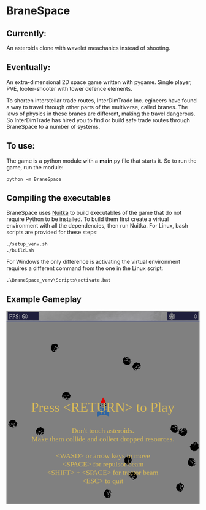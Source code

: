 # BraneSpace
## Currently:
An asteroids clone with wavelet meachanics instead of shooting.

## Eventually:
An extra-dimensional 2D space game written with pygame.
Single player, PVE, looter-shooter with tower defence elements.


To shorten interstellar trade routes, InterDimTrade Inc. egineers have found a way to travel through other parts of the multiverse, called branes.
The laws of physics in these branes are different, making the travel dangerous. So InterDimTrade has hired you to find or build safe trade routes through BraneSpace to a number of systems.

## To use:
The game is a python module with a __main__.py file that starts it. So to run the game, run the module:
```
python -m BraneSpace
```

## Compiling the executables
BraneSpace uses [Nuitka](https://nuitka.net/) to build executables of the game that do not require Python to be installed.
To build them first create a virtual environment with all the dependencies, then run Nuitka.
For Linux, bash scripts are provided for these steps:
```
./setup_venv.sh
./build.sh
```

For Windows the only difference is activating the virtual environment requires a different command from the one in the Linux script:
```
.\BraneSpace_venv\Scripts\activate.bat
```

## Example Gameplay
![Gameplay](https://github.com/zetadin/BraneSpace/blob/main/screen_cap.webp?raw=true)
